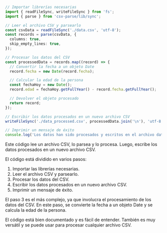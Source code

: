```typescript
// Importar librerías necesarias
import { readFileSync, writeFileSync } from 'fs';
import { parse } from 'csv-parse/lib/sync';

// Leer el archivo CSV y parsearlo
const csvData = readFileSync('./data.csv', 'utf-8');
const records = parse(csvData, {
  columns: true,
  skip_empty_lines: true,
});

// Procesar los datos del CSV
const processedData = records.map((record) => {
  // Convertir la fecha a un objeto Date
  record.fecha = new Date(record.fecha);

  // Calcular la edad de la persona
  const fechaHoy = new Date();
  record.edad = fechaHoy.getFullYear() - record.fecha.getFullYear();

  // Devolver el objeto procesado
  return record;
});

// Escribir los datos procesados en un nuevo archivo CSV
writeFileSync('./data_processed.csv', processedData.join('\n'), 'utf-8');

// Imprimir un mensaje de éxito
console.log('Los datos han sido procesados y escritos en el archivo data_processed.csv');
```

Este código lee un archivo CSV, lo parsea y lo procesa. Luego, escribe los datos procesados en un nuevo archivo CSV.

El código está dividido en varios pasos:

1. Importar las librerías necesarias.
2. Leer el archivo CSV y parsearlo.
3. Procesar los datos del CSV.
4. Escribir los datos procesados en un nuevo archivo CSV.
5. Imprimir un mensaje de éxito.

El paso 3 es el más complejo, ya que involucra el procesamiento de los datos del CSV. En este paso, se convierte la fecha a un objeto Date y se calcula la edad de la persona.

El código está bien documentado y es fácil de entender. También es muy versátil y se puede usar para procesar cualquier archivo CSV.